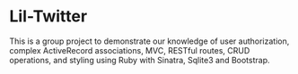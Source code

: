 # Lil-Twitter

This is a group project to demonstrate our knowledge of user authorization, complex ActiveRecord associations, MVC, RESTful routes, CRUD operations, and styling using Ruby with Sinatra, Sqlite3 and Bootstrap.

